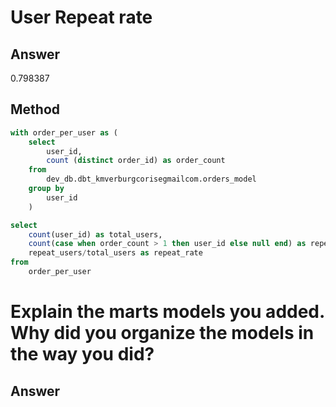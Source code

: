 # User Repeat rate
## Answer
0.798387
## Method
```SQL
with order_per_user as (
    select 
        user_id,
        count (distinct order_id) as order_count
    from 
        dev_db.dbt_kmverburgcorisegmailcom.orders_model
    group by
        user_id
    )

select
    count(user_id) as total_users,
    count(case when order_count > 1 then user_id else null end) as repeat_users,
    repeat_users/total_users as repeat_rate
from
    order_per_user
```

# Explain the marts models you added. Why did you organize the models in the way you did?
## Answer
